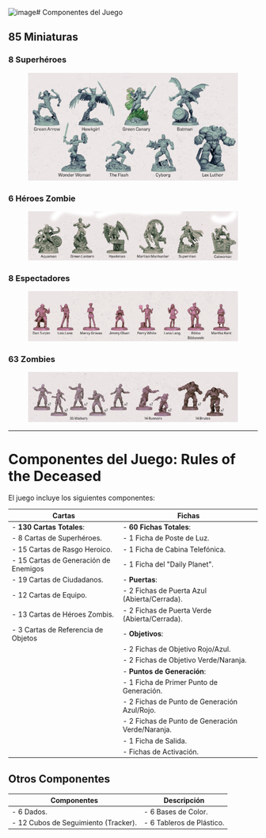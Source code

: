 ![image](https://github.com/user-attachments/assets/7fe252a0-3ef7-4fd2-860c-4f3aabbe9a94)# Componentes del Juego

## 85 Miniaturas

### 8 Superhéroes

<figure><img src="../.gitbook/assets/Captura de pantalla 2024-10-02 103112.png" alt=""><figcaption></figcaption></figure>

### 6 Héroes Zombie

<figure><img src="../.gitbook/assets/Captura de pantalla 2024-10-07 091306.png" alt=""><figcaption></figcaption></figure>

### 8 Espectadores

<figure><img src="../.gitbook/assets/Captura de pantalla 2024-10-07 092546.png" alt=""><figcaption></figcaption></figure>

### 63 Zombies

<figure><img src="../.gitbook/assets/Captura de pantalla 2024-10-07 092555.png" alt=""><figcaption></figcaption></figure>

***
# Componentes del Juego: **Rules of the Deceased**

El juego incluye los siguientes componentes:

| **Cartas**                              | **Fichas**                              |
|-----------------------------------------|-----------------------------------------|
| - **130 Cartas Totales**:               | - **60 Fichas Totales**:                |
|   - 8 Cartas de Superhéroes.            |   - 1 Ficha de Poste de Luz.            |
|   - 15 Cartas de Rasgo Heroico.         |   - 1 Ficha de Cabina Telefónica.       |
|   - 15 Cartas de Generación de Enemigos |   - 1 Ficha del "Daily Planet".         |
|   - 19 Cartas de Ciudadanos.            |   - **Puertas**:                        |
|   - 12 Cartas de Equipo.                |     - 2 Fichas de Puerta Azul (Abierta/Cerrada). |
|   - 13 Cartas de Héroes Zombis.         |     - 2 Fichas de Puerta Verde (Abierta/Cerrada). |
|   - 3 Cartas de Referencia de Objetos   |   - **Objetivos**:                      |
|                                         |     - 2 Fichas de Objetivo Rojo/Azul.   |
|                                         |     - 2 Fichas de Objetivo Verde/Naranja. |
|                                         |   - **Puntos de Generación**:           |
|                                         |     - 1 Ficha de Primer Punto de Generación. |
|                                         |     - 2 Fichas de Punto de Generación Azul/Rojo. |
|                                         |     - 2 Fichas de Punto de Generación Verde/Naranja. |
|                                         |   - 1 Ficha de Salida.                  |
|                                         |   - Fichas de Activación.               |

## Otros Componentes

| **Componentes**                          | **Descripción**                         |
|-----------------------------------------|-----------------------------------------|
| - 6 Dados.                              | - 6 Bases de Color.                    |
| - 12 Cubos de Seguimiento (Tracker).    | - 6 Tableros de Plástico.              |


